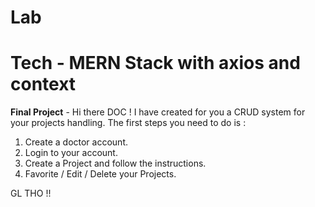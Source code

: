 # Lab
# Tech - **MERN Stack with axios and context**
**Final Project** -
Hi there DOC ! I have created for you a CRUD system for your projects handling.
The first steps you need to do is :

1. Create a doctor account.
2. Login to your account.
3. Create a Project and follow the instructions.
4. Favorite / Edit / Delete your Projects.

GL THO !!
